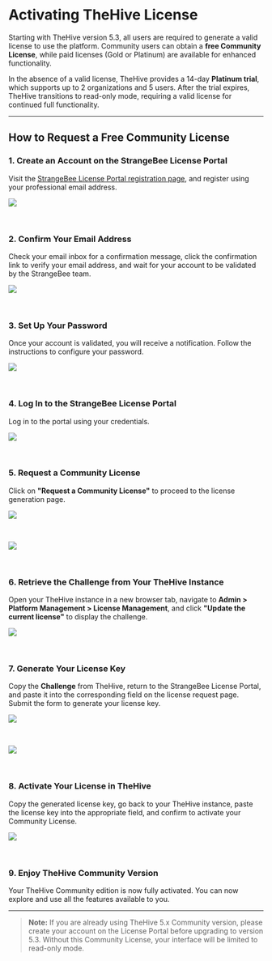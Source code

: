 # Activating TheHive License

Starting with TheHive version 5.3, all users are required to generate a valid license to use the platform. Community users can obtain a **free Community License**, while paid licenses (Gold or Platinum) are available for enhanced functionality.

In the absence of a valid license, TheHive provides a 14-day **Platinum trial**, which supports up to 2 organizations and 5 users. After the trial expires, TheHive transitions to read-only mode, requiring a valid license for continued full functionality.

---

## How to Request a Free Community License

### 1. Create an Account on the StrangeBee License Portal

Visit the [StrangeBee License Portal registration page](https://portal.apps.strangebee.com/account/register), and register using your professional email address.

![](../images/installation/license1.png)

&nbsp;

### 2. Confirm Your Email Address

Check your email inbox for a confirmation message, click the confirmation link to verify your email address, and wait for your account to be validated by the StrangeBee team.

![](../images/installation/license3.png)

&nbsp;

### 3. Set Up Your Password

Once your account is validated, you will receive a notification. Follow the instructions to configure your password.

![](../images/installation/license5.png)

&nbsp;

### 4. Log In to the StrangeBee License Portal

Log in to the portal using your credentials.

![](../images/installation/license6.png)

&nbsp;

### 5. Request a Community License

Click on **"Request a Community License"** to proceed to the license generation page.

![](../images/installation/license7.png)

&nbsp;

![](../images/installation/license8.png)

&nbsp;

### 6. Retrieve the Challenge from Your TheHive Instance

Open your TheHive instance in a new browser tab, navigate to **Admin > Platform Management > License Management**, and click **"Update the current license"** to display the challenge.

![](../images/installation/update-license-button.png)

&nbsp;

### 7. Generate Your License Key

Copy the **Challenge** from TheHive, return to the StrangeBee License Portal, and paste it into the corresponding field on the license request page. Submit the form to generate your license key.

![](../images/installation/copy-challenge.png)

&nbsp;

![](../images/installation/license9.png)

&nbsp;

### 8. Activate Your License in TheHive

Copy the generated license key, go back to your TheHive instance, paste the license key into the appropriate field, and confirm to activate your Community License.

![](../images/installation/license4.png)

&nbsp;

### 9. Enjoy TheHive Community Version

Your TheHive Community edition is now fully activated. You can now explore and use all the features available to you.

---

> **Note:** If you are already using TheHive 5.x Community version, please create your account on the License Portal before upgrading to version 5.3. Without this Community License, your interface will be limited to read-only mode.

&nbsp;
